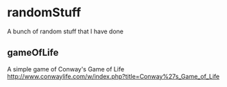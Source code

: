 # randomStuff
A bunch of random stuff that I have done

## gameOfLife

A simple game of Conway's Game of Life 
http://www.conwaylife.com/w/index.php?title=Conway%27s_Game_of_Life
